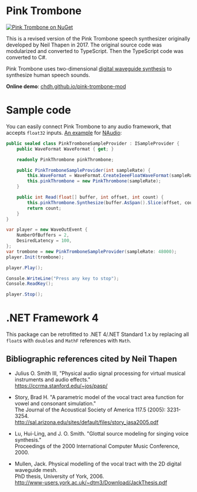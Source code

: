 # Pink Trombone

[![Pink Trombone on NuGet](https://img.shields.io/nuget/v/PinkTrombone)](https://www.nuget.org/packages/PinkTrombone/)

This is a revised version of the Pink Trombone speech
synthesizer originally developed by Neil Thapen in 2017.
The original source code was modularized and converted to TypeScript.
Then the TypeScript code was converted to C#.

Pink Trombone uses two-dimensional
[digital waveguide synthesis](https://en.wikipedia.org/wiki/Digital_waveguide_synthesis)
to synthesize human speech sounds.

**Online demo**: [chdh.github.io/pink-trombone-mod](https://chdh.github.io/pink-trombone-mod)<br>

# Sample code

You can easily connect Pink Trombone to any audio framework, that accepts
`float32` inputs. [An example](play) for [NAudio](https://github.com/naudio/NAudio):

```csharp
public sealed class PinkTromboneSampleProvider : ISampleProvider {
    public WaveFormat WaveFormat { get; }

    readonly PinkThrombone pinkThrombone;

    public PinkTromboneSampleProvider(int sampleRate) {
        this.WaveFormat = WaveFormat.CreateIeeeFloatWaveFormat(sampleRate, 1);
        this.pinkThrombone = new PinkThrombone(sampleRate);
    }

    public int Read(float[] buffer, int offset, int count) {
        this.pinkThrombone.Synthesize(buffer.AsSpan().Slice(offset, count));
        return count;
    }
}

var player = new WaveOutEvent {
    NumberOfBuffers = 2,
    DesiredLatency = 100,
};
var trombone = new PinkTromboneSampleProvider(sampleRate: 48000);
player.Init(trombone);

player.Play();

Console.WriteLine("Press any key to stop");
Console.ReadKey();

player.Stop();
```

# .NET Framework 4

This package can be retrofitted to .NET 4/.NET Standard 1.x by replacing all `float`s
with `double`s and `MathF` references with `Math`.

## Bibliographic references cited by Neil Thapen

- Julius O. Smith III, "Physical audio signal processing for virtual musical instruments and audio effects."<br>
  https://ccrma.stanford.edu/~jos/pasp/

- Story, Brad H. "A parametric model of the vocal tract area function for vowel and consonant simulation."<br>
  The Journal of the Acoustical Society of America 117.5 (2005): 3231-3254.<br>
  http://sal.arizona.edu/sites/default/files/story_jasa2005.pdf

- Lu, Hui-Ling, and J. O. Smith. "Glottal source modeling for singing voice synthesis."<br>
  Proceedings of the 2000 International Computer Music Conference, 2000.

- Mullen, Jack. Physical modelling of the vocal tract with the 2D digital waveguide mesh.<br>
  PhD thesis, University of York, 2006.<br>
  http://www-users.york.ac.uk/~dtm3/Download/JackThesis.pdf
